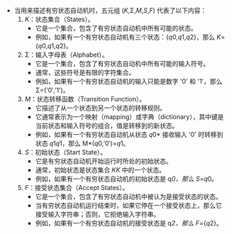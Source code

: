 - 
  当用来描述有穷状态自动机时，五元组 (*K*,Σ,*M*,*S*,*F*) 代表了以下内容：
  1. *K*：状态集合（States）。
     - 它是一个集合，包含了有穷状态自动机中所有可能的状态。
     - 例如，如果有一个有穷状态自动机有三个状态：{*q*0,*q*1,*q*2}，那么 *K*={*q*0,*q*1,*q*2}。
  2. Σ：输入字母表（Alphabet）。
     - 它是一个集合，包含了有穷状态自动机中所有可能的输入符号。
     - 通常，这些符号是有限的字符集合。
     - 例如，如果有一个有穷状态自动机的输入只能是数字 '0' 和 '1'，那么 Σ={′0′,′1′}。
  3. *M*：状态转移函数（Transition Function）。
     - 它描述了从一个状态到另一个状态的转移规则。
     - 它通常表示为一个映射（mapping）或字典（dictionary），其中键是当前状态和输入符号的组合，值是转移到的新状态。
     - 例如，如果有一个有穷状态自动机从状态 𝑞0* 接收输入 '0' 时转移到状态 𝑞1*q*1，那么 M*(*q*0,′0′)=*q*1。
  4. *S*：初始状态（Start State）。
     - 它是有穷状态自动机开始运行时所处的初始状态。
     - 通常，初始状态是状态集合 𝐾*K* 中的一个状态。
     - 例如，如果有一个有穷状态自动机的初始状态是 q*0，那么 S*=*q*0。
  5. *F*：接受状态集合（Accept States）。
     - 它是一个集合，包含了有穷状态自动机中被认为是接受状态的状态。
     - 当有穷状态自动机运行结束时，如果它停在一个接受状态上，那么它接受输入字符串；否则，它拒绝输入字符串。
     - 例如，如果有一个有穷状态自动机的接受状态是 q*2，那么 F*={*q*2}。